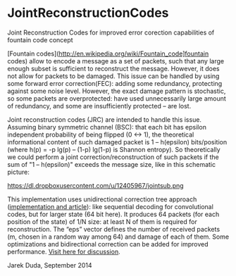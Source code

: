 JointReconstructionCodes
========================

Joint Reconstruction Codes for improved error corection capabilities of fountain code concept

[Fountain codes](http://en.wikipedia.org/wiki/Fountain_code]fountain codes) allow to encode a message as a set of packets, such that any large enough subset is sufficient to reconstruct the message. However, it does not allow for packets to be damaged. This issue can be handled by using some forward error correction(FEC): adding some redundancy, protecting against some noise level. However, the exact damage pattern is stochastic, so some packets are overprotected: have used unnecessarily large amount of redundancy, and some are insufficiently protected – are lost.

Joint reconstruction codes (JRC) are intended to handle this issue. Assuming binary symmetric channel (BSC): that each bit has epsilon independent probability of being flipped (0 <-> 1), the theoretical informational content of such damaged packet is 1 – h(epsilon) bits/position (where h(p) = -p lg(p) – (1-p) lg(1-p) is Shannon entropy). So theoretically we could perform a joint correction/reconstruction of such packets if the sum of "1 – h(epsilon)" exceeds the message size, like in this schematic picture:

https://dl.dropboxusercontent.com/u/12405967/jointsub.png

This implementation uses unidirectional correction tree approach ([implementation and article]( https://indect-project.eu/correction-trees/)): like sequential decoding for convolutional codes, but for larger state (64 bit here). It produces 64 packets (for each position of the state) of 1/N size: at least N of them is required for reconstruction. The “eps” vector defines the number of received packets (m, chosen in a random way among 64) and damage of each of them. Some optimizations and bidirectional correction can be added for improved performance. [Visit here for discussion](http://encode.ru/threads/2056-Enhancing-the-concept-of-fountain-codes-for-better-noise-handling-%28joint-correction%29?p=40598#post40598).

Jarek Duda, September 2014

